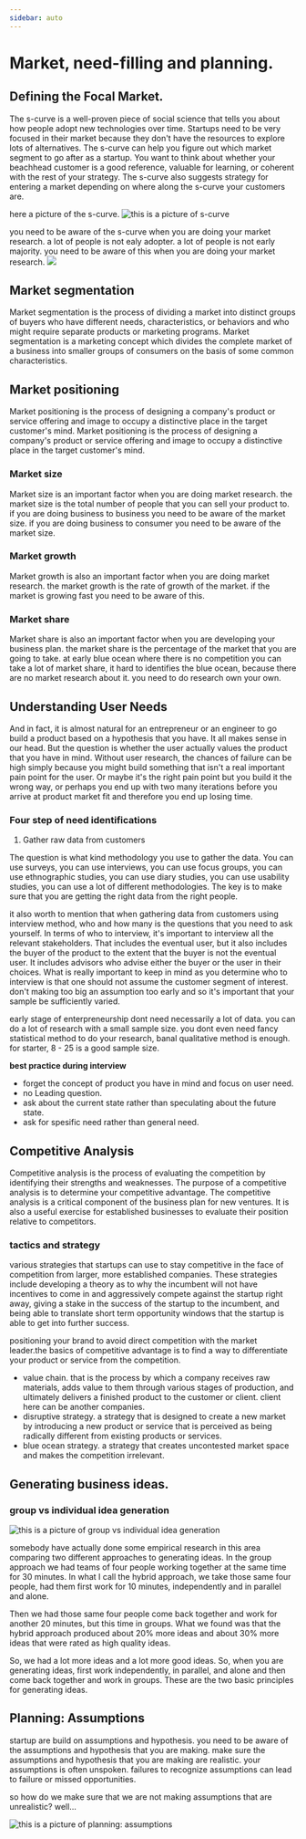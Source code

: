 ```yaml
---
sidebar: auto
--- 
```

# Market, need-filling and planning. 

## Defining the Focal Market.

The s-curve is a well-proven piece of social science that tells you about how people adopt new technologies over time. Startups need to be very focused in their market because they don't have the resources to explore lots of alternatives. The s-curve can help you figure out which market segment to go after as a startup. You want to think about whether your beachhead customer is a good reference, valuable for learning, or coherent with the rest of your strategy. The s-curve also suggests strategy for entering a market depending on where along the s-curve your customers are.

here a picture of the s-curve.
![this is a picture of s-curve](../../static/img/lecture.png)

you need to be aware of the s-curve when you are doing your market research. a lot of people is not ealy adopter. a lot of people is not early majority. you need to be aware of this when you are doing your market research. 
![](../../static/img/enterpreneur_gap.png)

## Market segmentation

Market segmentation is the process of dividing a market into distinct groups of buyers who have different needs, characteristics, or behaviors and who might require separate products or marketing programs. Market segmentation is a marketing concept which divides the complete market of a business into smaller groups of consumers on the basis of some common characteristics. 

## Market positioning

 Market positioning is the process of designing a company's product or service offering and image to occupy a distinctive place in the target customer's mind. Market positioning is the process of designing a company's product or service offering and image to occupy a distinctive place in the target customer's mind. 

### Market size

Market size is an important factor when you are doing market research. the market size is the total number of people that you can sell your product to. if you are doing business to business you need to be aware of the market size. if you are doing business to consumer you need to be aware of the market size. 

### Market growth

Market growth is also an important factor when you are doing market research. the market growth is the rate of growth of the market. if the market is growing fast you need to be aware of this. 

### Market share

Market share is also an important factor when you are developing your business plan. the market share is the percentage of the market that you are going to take. at early blue ocean where there is no competition you can take a lot of market share, it hard to identifies the blue ocean, because there are no market research about it. you need to do research own your own.

## Understanding User Needs

And in fact, it is almost natural for an entrepreneur or an engineer to go build a product based on a hypothesis that you have. It all makes sense in our head. But the question is whether the user actually values the product that you have in mind. Without user research, the chances of failure can be high simply because you might build something that isn't a real important pain point for the user. Or maybe it's the right pain point but you build it the wrong way, or perhaps you end up with two many iterations before you arrive at product market fit and therefore you end up losing time.

### Four step of need identifications 

1. Gather raw data from customers

The question is what kind methodology you use to gather the data. You can use surveys, you can use interviews, you can use focus groups, you can use ethnographic studies, you can use diary studies, you can use usability studies, you can use a lot of different methodologies. The key is to make sure that you are getting the right data from the right people. 

it also worth to mention that when gathering data from customers using interview method, who and how many is the questions that you need to ask yourself. In terms of who to interview, it's important to interview all the relevant stakeholders. That includes the eventual user, but it also includes the buyer of the product to the extent that the buyer is not the eventual user. It includes advisors who advise either the buyer or the user in their choices. What is really important to keep in mind as you determine who to interview is that one should not assume the customer segment of interest. don't making too big an assumption too early and so it's important that your sample be sufficiently varied. 

early stage of enterpreneurship dont need necessarily a lot of data. you can do a lot of research with a small sample size. you dont even need fancy statistical method to do your research, banal qualitative method is enough. for starter, 8 - 25 is a good sample size. 

**best practice during interview** 
- forget the concept of product you have in mind and focus on user need. 
- no Leading question.
- ask about the current state rather than speculating about the future state.
- ask for spesific need rather than general need.


## Competitive Analysis

Competitive analysis is the process of evaluating the competition by identifying their strengths and weaknesses. The purpose of a competitive analysis is to determine your competitive advantage. The competitive analysis is a critical component of the business plan for new ventures. It is also a useful exercise for established businesses to evaluate their position relative to competitors. 

### tactics and strategy
various strategies that startups can use to stay competitive in the face of competition from larger, more established companies. These strategies include developing a theory as to why the incumbent will not have incentives to come in and aggressively compete against the startup right away, giving a stake in the success of the startup to the incumbent, and being able to translate short term opportunity windows that the startup is able to get into further success.

positioning your brand to avoid direct competition with the market leader.the basics of competitive advantage is to find a way to differentiate your product or service from the competition.

- value chain. that is the process by which a company receives raw materials, adds value to them through various stages of production, and ultimately delivers a finished product to the customer or client. client here can be another companies. 
- disruptive strategy. a strategy that is designed to create a new market by introducing a new product or service that is perceived as being radically different from existing products or services. 
- blue ocean strategy. a strategy that creates uncontested market space and makes the competition irrelevant. 

## Generating business ideas.

### group vs individual idea generation
![this is a picture of group vs individual idea generation](../../static/img/bussinesidea.png)

somebody have actually done some empirical research in this area comparing two different approaches to generating ideas. In the group approach we had teams of four people working together at the same time for 30 minutes. In what I call the hybrid approach, we take those same four people, had them first work for 10 minutes, independently and in parallel and alone.

Then we had those same four people come back together and work for another 20 minutes, but this time in groups. What we found was that the hybrid approach produced about 20% more ideas and about 30% more ideas that were rated as high quality ideas.

So, we had a lot more ideas and a lot more good ideas. So, when you are generating ideas, first work independently, in parallel, and alone and then come back together and work in groups. These are the two basic principles for generating ideas.

## Planning: Assumptions 

startup are build on assumptions and hypothesis. you need to be aware of the assumptions and hypothesis that you are making. make sure the assumptions and hypothesis that you are making are realistic. your assumptions is often unspoken. failures to recognize assumptions can lead to failure or missed opportunities. 

so how do we make sure that we are not making assumptions that are unrealistic? well... 

![this is a picture of planning: assumptions](../../static/img/assumption.png)

